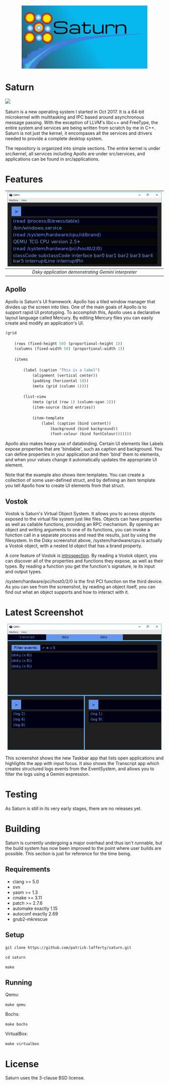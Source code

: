 <p align="center">
<img src="https://github.com/patrick-lafferty/saturn/blob/master/saturn_logo.png" height="200">
</p>

# Saturn
<img src="https://img.shields.io/badge/License-BSD%203--Clause-blue.svg">

Saturn is a new operating system I started in Oct 2017. It is a 64-bit microkernel with multitasking and IPC based around asynchronous message
passing. With the exception of LLVM's libc++ and FreeType, the entire
system and services are being written from scratch by me in C++. Saturn is not
just the kernel, it encompases all the services and drivers needed
to provide a complete desktop system.

The repository is organized into simple sections. The entire kernel is
under src/kernel, all services including Apollo are under src/services,
and applications can be found in src/applications. 

# Features

| ![Latest Screenshot](https://github.com/patrick-lafferty/saturn/blob/master/screenshots/Dsky.PNG) |
| :-: |
| *Dsky application demonstrating Gemini interpreter* |

## Apollo

Apollo is Saturn's UI framework. Apollo has a tiled window manager that divides up the screen into tiles. One of the main goals of Apollo is to support rapid UI prototyping. To 
accomplish this, Apollo uses a declarative layout language called Mercury.
By editing Mercury files you can easily create and modify an application's UI.

```lisp
(grid

    (rows (fixed-height 50) (proportional-height 1))
    (columns (fixed-width 50) (proportional-width 1))

    (items
        
        (label (caption "This is a label")
            (alignment (vertical center))
            (padding (horizontal 10))
            (meta (grid (column 1))))

        (list-view
            (meta (grid (row 1) (column-span 2)))
            (item-source (bind entries))

            (item-template
                (label (caption (bind content))
                    (background (bind background))
                    (font-colour (bind fontColour)))))))
```

Apollo also makes heavy use of databinding. Certain UI elements like Labels
expose properties that are 'bindable', such as caption and background. You
can define properties in your application and then 'bind' them to elements,
and when your values change it automatically updates the appropriate UI element.

Note that the example also shows item templates. You can create a collection
of some user-defined struct, and by defining an item template you tell
Apollo how to create UI elements from that struct.

## Vostok

Vostok is Saturn's Virtual Object System. It allows you to access objects
exposed to the virtual file system just like files. Objects can have properties
as well as callable functions, providing an RPC mechanism. By opening an object
and writing arguments to one of its functions, you can invoke a function call
in a separate process and read the results, just by using the filesystem.
In the Dsky screenshot above, /system/hardware/cpu is actually a Vostok object,
with a nested Id object that has a brand property. 

A core feature of Vostok is [introspection](https://en.wikipedia.org/wiki/Type_introspection). By
reading a Vostok object, you can discover all of the properties and functions they expose, as
well as their types. By reading a function you get the function's signature, ie its input and
output types.

/system/hardware/pci/host0/2/0 is the first PCI function on the third device.
As you can see from the screenshot, by reading an object itself, you can find out what an object supports and how
to interact with it.

# Latest Screenshot

<p align="center">
<img src="https://github.com/patrick-lafferty/saturn/blob/master/screenshots/Transcript.PNG" height="400">
</p>

This screenshot shows the new Taskbar app that lists open applications and
highlights the app with input focus. It also shows the Transcript app which
creates structured logs events from the EventSystem, and allows you to filter
the logs using a Gemini expression.

# Testing

As Saturn is still in its very early stages, there are no releases yet.

# Building

Saturn is currently undergoing a major overhaul and thus isn't runnable, but the build system has now been improved to the point where user builds are possible. This section is just for reference for the time being.

## Requirements
- clang >= 5.0
- svn
- yasm >= 1.3
- cmake >= 3.11
- patch >= 2.7.6
- automake exactly 1.15
- autoconf exactly 2.69
- grub2-mkrescue

## Setup

`git clone https://github.com/patrick-lafferty/saturn.git`

`cd saturn`

`make`


## Running

Qemu:

`make qemu`

Bochs:

`make bochs`

VirtualBox:

`make virtualbox`

# License

Saturn uses the 3-clause BSD license.